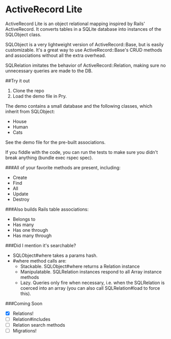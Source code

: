 ActiveRecord Lite
==================

ActiveRecord Lite is an object relational mapping inspired by Rails' ActiveRecord.
It converts tables in a SQLite database into instances of the SQLObject class.

SQLObject is a very lightweight version of ActiveRecord::Base, but is easily customizable.
It's a great way to use ActiveRecord::Base's CRUD methods and associations without all the
extra overhead.

SQLRelation imitates the behavior of ActiveRecord::Relation, making sure no unnecessary
queries are made to the DB.

##Try it out
1. Clone the repo
2. Load the demo file in Pry.

The demo contains a small database and the following classes, which inherit from SQLObject:
  * House
  * Human
  * Cats

See the demo file for the pre-built associations.

If you fiddle with the code, you can run the tests to make sure you didn't break anything 
(bundle exec rspec spec).

###All of your favorite methods are present, including:
* Create
* Find
* All
* Update
* Destroy

###Also builds Rails table associations:
* Belongs to
* Has many
* Has one through
* Has many through

###Did I mention it's searchable?
* SQLObject#where takes a params hash.
* #where method calls are:
  * Stackable. SQLObject#where returns a Relation instance
  * Manipulatable. SQLRelation instances respond to all Array instance methods
  * Lazy. Queries only fire when necessary, i.e. when the SQLRelation is coerced into an array
  (you can also call SQLRelation#load to force this).

###Coming Soon
* [x] Relations!
* [ ] Relation#includes
* [ ] Relation search methods
* [ ] Migrations!
